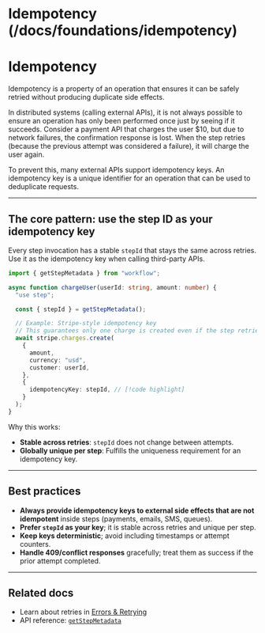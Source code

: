 # Idempotency (/docs/foundations/idempotency)

# Idempotency

Idempotency is a property of an operation that ensures it can be safely retried without producing duplicate side effects.

In distributed systems (calling external APIs), it is not always possible to ensure an operation has only been performed once just by seeing if it succeeds.
Consider a payment API that charges the user $10, but due to network failures, the confirmation response is lost. When the step retries (because the previous attempt was considered a failure), it will charge the user again.

To prevent this, many external APIs support idempotency keys. An idempotency key is a unique identifier for an operation that can be used to deduplicate requests.

***

## The core pattern: use the step ID as your idempotency key

Every step invocation has a stable `stepId` that stays the same across retries.
Use it as the idempotency key when calling third-party APIs.

```typescript lineNumbers
import { getStepMetadata } from "workflow";

async function chargeUser(userId: string, amount: number) {
  "use step";

  const { stepId } = getStepMetadata();

  // Example: Stripe-style idempotency key
  // This guarantees only one charge is created even if the step retries
  await stripe.charges.create(
    {
      amount,
      currency: "usd",
      customer: userId,
    },
    {
      idempotencyKey: stepId, // [!code highlight]
    }
  );
}
```

Why this works:

* **Stable across retries**: `stepId` does not change between attempts.
* **Globally unique per step**: Fulfills the uniqueness requirement for an idempotency key.

***

## Best practices

* **Always provide idempotency keys to external side effects that are not idempotent** inside steps (payments, emails, SMS, queues).
* **Prefer `stepId` as your key**; it is stable across retries and unique per step.
* **Keep keys deterministic**; avoid including timestamps or attempt counters.
* **Handle 409/conflict responses** gracefully; treat them as success if the prior attempt completed.

***

## Related docs

* Learn about retries in [Errors & Retrying](/docs/foundations/errors-and-retries)
* API reference: [`getStepMetadata`](/docs/api-reference/workflow/get-step-metadata)
